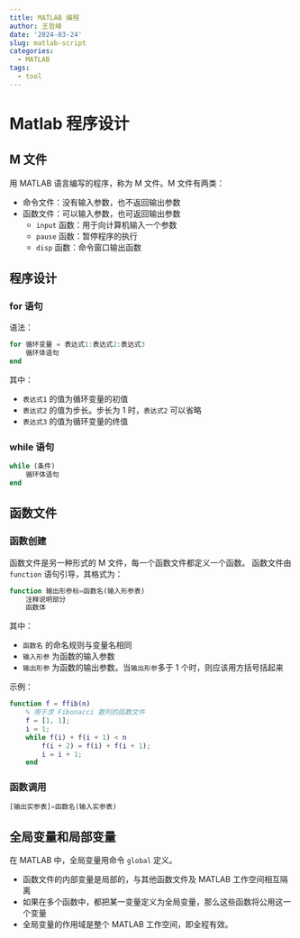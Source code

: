 ```yaml
---
title: MATLAB 编程
author: 王哲峰
date: '2024-03-24'
slug: matlab-script
categories:
  - MATLAB
tags:
  - tool
---
```



# Matlab 程序设计

## M 文件

用 MATLAB 语言编写的程序，称为 M 文件。M 文件有两类：

* 命令文件：没有输入参数，也不返回输出参数
* 函数文件：可以输入参数，也可返回输出参数
    - `input` 函数：用于向计算机输入一个参数
    - `pause` 函数：暂停程序的执行
    - `disp` 函数：命令窗口输出函数

## 程序设计

### for 语句

语法：

```matlab
for 循环变量 = 表达式1:表达式2:表达式3
    循环体语句
end
```

其中：

* `表达式1` 的值为循环变量的初值
* `表达式2` 的值为步长。步长为 1 时，`表达式2` 可以省略
* `表达式3` 的值为循环变量的终值

### while 语句

```matlab
while (条件)
    循环体语句
end
```

## 函数文件

### 函数创建

函数文件是另一种形式的 M 文件，每一个函数文件都定义一个函数。
函数文件由 `function` 语句引导，其格式为：

```matlab
function 输出形参标=函数名(输入形参表)
    注释说明部分
    函数体
```

其中：

* `函数名` 的命名规则与变量名相同
* `输入形参` 为函数的输入参数
* `输出形参` 为函数的输出参数。当`输出形参`多于 1 个时，则应该用方括号括起来

示例：

```matlab
function f = ffib(n)
    % 用于求 Fibonacci 数列的函数文件
    f = [1, 1];
    i = 1;
    while f(i) + f(i + 1) < n
        f(i + 2) = f(i) + f(i + 1);
        i = i + 1;
    end
```

### 函数调用

```matlab
[输出实参表]=函数名(输入实参表)
```

## 全局变量和局部变量

在 MATLAB 中，全局变量用命令 `global` 定义。

* 函数文件的内部变量是局部的，与其他函数文件及 MATLAB 工作空间相互隔离
* 如果在多个函数中，都把某一变量定义为全局变量，那么这些函数将公用这一个变量
* 全局变量的作用域是整个 MATLAB 工作空间，即全程有效。

